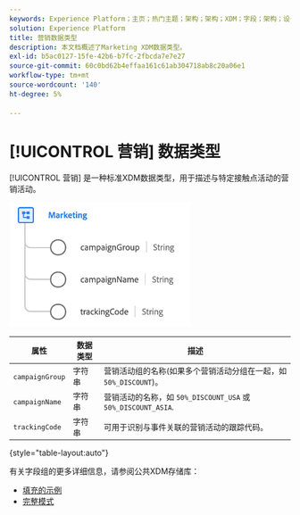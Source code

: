 ```yaml
---
keywords: Experience Platform；主页；热门主题；架构；架构；XDM；字段；架构；设备；数据类型；数据类型；
solution: Experience Platform
title: 营销数据类型
description: 本文档概述了Marketing XDM数据类型。
exl-id: b5ac0127-15fe-42b6-b7fc-2fbcda7e7e27
source-git-commit: 60c0bd62b4effaa161c61ab304718ab8c20a06e1
workflow-type: tm+mt
source-wordcount: '140'
ht-degree: 5%

---
```


# [!UICONTROL 营销] 数据类型

[!UICONTROL 营销] 是一种标准XDM数据类型，用于描述与特定接触点活动的营销活动。

![](../images/data-types/marketing.png)

| 属性 | 数据类型 | 描述 |
| --- | --- | --- |
| `campaignGroup` | 字符串 | 营销活动组的名称(如果多个营销活动分组在一起，如 `50%_DISCOUNT`)。 |
| `campaignName` | 字符串 | 营销活动的名称，如 `50%_DISCOUNT_USA` 或 `50%_DISCOUNT_ASIA`. |
| `trackingCode` | 字符串 | 可用于识别与事件关联的营销活动的跟踪代码。 |

{style=&quot;table-layout:auto&quot;}

有关字段组的更多详细信息，请参阅公共XDM存储库：

* [填充的示例](https://github.com/adobe/xdm/blob/master/components/datatypes/marketing/marketing.example.1.json)
* [完整模式](https://github.com/adobe/xdm/blob/master/components/datatypes/marketing/marketing.schema.json)
